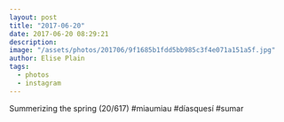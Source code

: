 ```yaml
---
layout: post
title: "2017-06-20"
date: 2017-06-20 08:29:21
description: 
image: "/assets/photos/201706/9f1685b1fdd5bb985c3f4e071a151a5f.jpg"
author: Elise Plain
tags: 
  - photos
  - instagram
---
```


Summerizing the spring (20/617) #miaumiau #díasquesí #sumar
<p></p>
